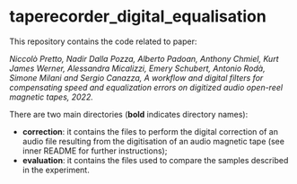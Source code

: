 # taperecorder_digital_equalisation

This repository contains the code related to paper:

*Niccolò Pretto, Nadir Dalla Pozza, Alberto Padoan, Anthony Chmiel, Kurt James Werner, Alessandra Micalizzi, Emery Schubert, Antonio Rodà, Simone Milani and Sergio Canazza, A workflow and digital filters for compensating speed and equalization errors on digitized audio open-reel magnetic tapes, 2022.*

There are two main directories (**bold** indicates directory names):

- **correction**: it contains the files to perform the digital correction of an audio file resulting from the digitisation of an audio magnetic tape (see inner README for further instructions);
- **evaluation**: it contains the files used to compare the samples described in the experiment.

